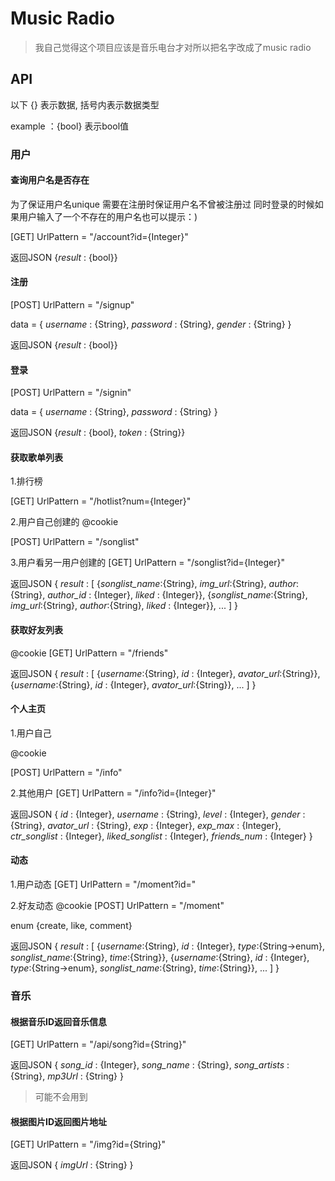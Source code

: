 # Music Radio

> 我自己觉得这个项目应该是音乐电台才对所以把名字改成了music radio


## API

以下 {} 表示数据, 括号内表示数据类型

example ：{bool} 表示bool值

### 用户

#### 查询用户名是否存在

为了保证用户名unique 需要在注册时保证用户名不曾被注册过
同时登录的时候如果用户输入了一个不存在的用户名也可以提示：)

[GET]
UrlPattern = "/account?id={Integer}"

返回JSON {*result* : {bool}}

#### 注册

[POST]
UrlPattern = "/signup"

data = {
	*username* : {String},
	*password* : {String},
	*gender* : {String}
}

返回JSON {*result* : {bool}}

#### 登录

[POST]
UrlPattern = "/signin"

data = {
	*username* : {String},
	*password* : {String}
}

返回JSON {*result* : {bool}, *token* : {String}}


#### 获取歌单列表

1.排行榜

[GET]
UrlPattern = "/hotlist?num={Integer}"

2.用户自己创建的
@cookie

[POST]
UrlPattern = "/songlist"

3.用户看另一用户创建的
[GET]
UrlPattern = "/songlist?id={Integer}"


返回JSON {
	*result* : [
		{*songlist_name*:{String}, *img_url*:{String}, *author*:{String}, *author_id* : {Integer}, *liked* : {Integer}},
		{*songlist_name*:{String}, *img_url*:{String}, *author*:{String}, *liked* : {Integer}},
		...
	]
}

#### 获取好友列表

@cookie
[GET]
UrlPattern = "/friends"

返回JSON {
	*result* : [
		{*username*:{String}, *id* : {Integer}, *avator_url*:{String}},
		{*username*:{String}, *id* : {Integer}, *avator_url*:{String}},
		...
	]
}



#### 个人主页

1.用户自己

@cookie

[POST]
UrlPattern = "/info"

2.其他用户
[GET]
UrlPattern = "/info?id={Integer}"

返回JSON {
	*id* : {Integer},
	*username* : {String},
	*level* : {Integer},
	*gender* : {String},
	*avator_url* : {String},
	*exp* : {Integer},
	*exp_max* : {Integer},
	*ctr_songlist* : {Integer},
	*liked_songlist* : {Integer},
	*friends_num* : {Integer}
}

#### 动态

1.用户动态
[GET]
UrlPattern = "/moment?id="

2.好友动态
@cookie
[POST]
UrlPattern = "/moment"

enum {create, like, comment}

返回JSON {
	*result* : [
		{*username*:{String}, *id* : {Integer}, *type*:{String->enum}, *songlist_name*:{String}, *time*:{String}},
		{*username*:{String}, *id* : {Integer}, *type*:{String->enum}, *songlist_name*:{String}, *time*:{String}},
		...
	]
}

### 音乐

#### 根据音乐ID返回音乐信息

[GET]
UrlPattern = "/api/song?id={String}"

返回JSON {
	*song_id* : {Integer},
	*song_name* : {String},
	*song_artists* : {String},
	*mp3Url* : {String}
}


>可能不会用到
#### 根据图片ID返回图片地址

[GET]
UrlPattern = "/img?id={String}"

返回JSON {
	*imgUrl* : {String}
}